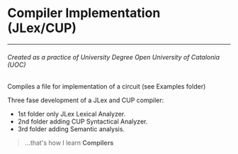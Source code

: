 # Compiler Implementation (JLex/CUP)
_________
###### _Created as a practice of University Degree Open University of Catalonia (UOC)_
Compiles a file for implementation of a circuit (see Examples folder)

Three fase development of a JLex and CUP compiler:
- 1st folder only JLex Lexical Analyzer.
- 2nd folder adding CUP Syntactical Analyzer.
- 3rd folder adding Semantic analysis.
>...that's how I learn **Compilers**